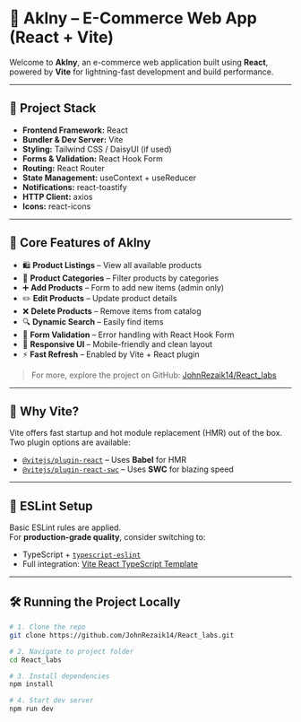 # 🛒 Aklny – E-Commerce Web App (React + Vite)

Welcome to **Aklny**, an e-commerce web application built using **React**, powered by **Vite** for lightning-fast development and build performance.  


---

## 🚀 Project Stack

- **Frontend Framework:** React
- **Bundler & Dev Server:** Vite
- **Styling:** Tailwind CSS / DaisyUI (if used)
- **Forms & Validation:** React Hook Form
- **Routing:** React Router
- **State Management:** useContext + useReducer
- **Notifications:** react-toastify
- **HTTP Client:** axios
- **Icons:** react-icons

---

## 🧩 Core Features of Aklny

- 🛍️ **Product Listings** – View all available products
- 📂 **Product Categories** – Filter products by categories
- ➕ **Add Products** – Form to add new items (admin only)
- ✏️ **Edit Products** – Update product details
- ❌ **Delete Products** – Remove items from catalog
- 🔍 **Dynamic Search** – Easily find items
- 🧾 **Form Validation** – Error handling with React Hook Form
- 🎨 **Responsive UI** – Mobile-friendly and clean layout
- ⚡ **Fast Refresh** – Enabled by Vite + React plugin

> For more, explore the project on GitHub: [JohnRezaik14/React_labs](https://github.com/JohnRezaik14/React_labs)

---

## 🧠 Why Vite?

Vite offers fast startup and hot module replacement (HMR) out of the box.  
Two plugin options are available:

- [`@vitejs/plugin-react`](https://github.com/vitejs/vite-plugin-react/blob/main/packages/plugin-react/README.md) – Uses **Babel** for HMR
- [`@vitejs/plugin-react-swc`](https://github.com/vitejs/vite-plugin-react-swc) – Uses **SWC** for blazing speed

---

## 🧪 ESLint Setup

Basic ESLint rules are applied.  
For **production-grade quality**, consider switching to:

- TypeScript + [`typescript-eslint`](https://typescript-eslint.io)
- Full integration: [Vite React TypeScript Template](https://github.com/vitejs/vite/tree/main/packages/create-vite/template-react-ts)

---

## 🛠️ Running the Project Locally

```bash
# 1. Clone the repo
git clone https://github.com/JohnRezaik14/React_labs.git

# 2. Navigate to project folder
cd React_labs

# 3. Install dependencies
npm install

# 4. Start dev server
npm run dev
